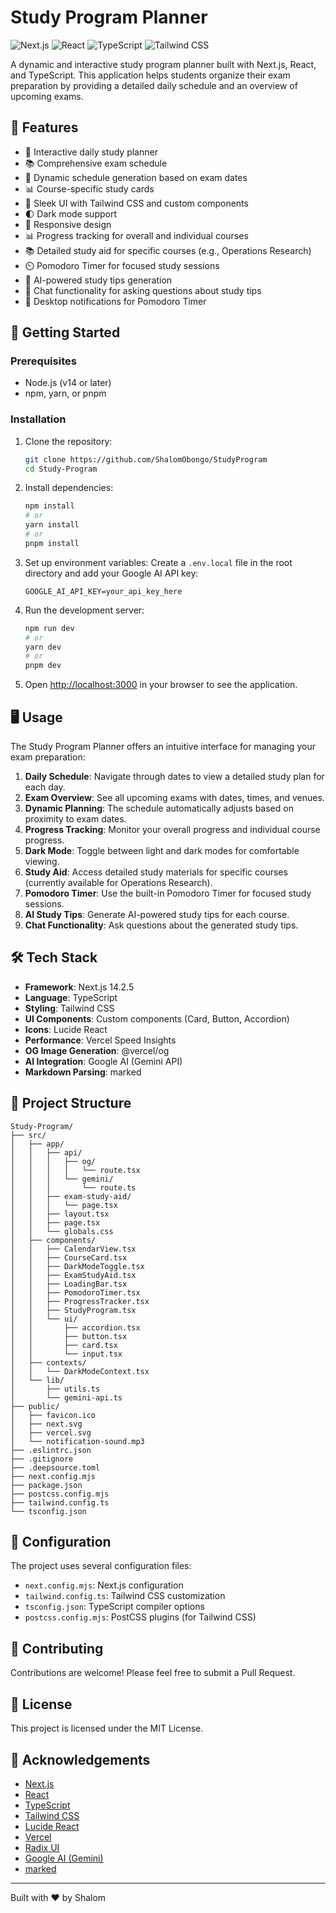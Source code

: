 # Study Program Planner

![Next.js](https://img.shields.io/badge/Next.js-14.2.5-black?style=for-the-badge&logo=next.js)
![React](https://img.shields.io/badge/React-18-blue?style=for-the-badge&logo=react)
![TypeScript](https://img.shields.io/badge/TypeScript-5-blue?style=for-the-badge&logo=typescript)
![Tailwind CSS](https://img.shields.io/badge/Tailwind_CSS-3.4.1-38B2AC?style=for-the-badge&logo=tailwind-css)

A dynamic and interactive study program planner built with Next.js, React, and TypeScript. This application helps students organize their exam preparation by providing a detailed daily schedule and an overview of upcoming exams.

## 🌟 Features

- 📅 Interactive daily study planner
- 📚 Comprehensive exam schedule
- 🔄 Dynamic schedule generation based on exam dates
- 📊 Course-specific study cards
- 🎨 Sleek UI with Tailwind CSS and custom components
- 🌓 Dark mode support
- 📱 Responsive design
- 📊 Progress tracking for overall and individual courses
- 📚 Detailed study aid for specific courses (e.g., Operations Research)
- ⏲️ Pomodoro Timer for focused study sessions
- 🤖 AI-powered study tips generation
- 💬 Chat functionality for asking questions about study tips
- 🔔 Desktop notifications for Pomodoro Timer

## 🚀 Getting Started

### Prerequisites

- Node.js (v14 or later)
- npm, yarn, or pnpm

### Installation

1. Clone the repository:
   ```bash
   git clone https://github.com/ShalomObongo/StudyProgram
   cd Study-Program
   ```

2. Install dependencies:
   ```bash
   npm install
   # or
   yarn install
   # or
   pnpm install
   ```

3. Set up environment variables:
   Create a `.env.local` file in the root directory and add your Google AI API key:
   ```
   GOOGLE_AI_API_KEY=your_api_key_here
   ```

4. Run the development server:
   ```bash
   npm run dev
   # or
   yarn dev
   # or
   pnpm dev
   ```

5. Open [http://localhost:3000](http://localhost:3000) in your browser to see the application.

## 🖥️ Usage

The Study Program Planner offers an intuitive interface for managing your exam preparation:

1. **Daily Schedule**: Navigate through dates to view a detailed study plan for each day.
2. **Exam Overview**: See all upcoming exams with dates, times, and venues.
3. **Dynamic Planning**: The schedule automatically adjusts based on proximity to exam dates.
4. **Progress Tracking**: Monitor your overall progress and individual course progress.
5. **Dark Mode**: Toggle between light and dark modes for comfortable viewing.
6. **Study Aid**: Access detailed study materials for specific courses (currently available for Operations Research).
7. **Pomodoro Timer**: Use the built-in Pomodoro Timer for focused study sessions.
8. **AI Study Tips**: Generate AI-powered study tips for each course.
9. **Chat Functionality**: Ask questions about the generated study tips.

## 🛠️ Tech Stack

- **Framework**: Next.js 14.2.5
- **Language**: TypeScript
- **Styling**: Tailwind CSS
- **UI Components**: Custom components (Card, Button, Accordion)
- **Icons**: Lucide React
- **Performance**: Vercel Speed Insights
- **OG Image Generation**: @vercel/og
- **AI Integration**: Google AI (Gemini API)
- **Markdown Parsing**: marked

## 📁 Project Structure

```
Study-Program/
├── src/
│   ├── app/
│   │   ├── api/
│   │   │   ├── og/
│   │   │   │   └── route.tsx
│   │   │   └── gemini/
│   │   │       └── route.ts
│   │   ├── exam-study-aid/
│   │   │   └── page.tsx
│   │   ├── layout.tsx
│   │   ├── page.tsx
│   │   └── globals.css
│   ├── components/
│   │   ├── CalendarView.tsx
│   │   ├── CourseCard.tsx
│   │   ├── DarkModeToggle.tsx
│   │   ├── ExamStudyAid.tsx
│   │   ├── LoadingBar.tsx
│   │   ├── PomodoroTimer.tsx
│   │   ├── ProgressTracker.tsx
│   │   ├── StudyProgram.tsx
│   │   └── ui/
│   │       ├── accordion.tsx
│   │       ├── button.tsx
│   │       ├── card.tsx
│   │       └── input.tsx
│   ├── contexts/
│   │   └── DarkModeContext.tsx
│   └── lib/
│       ├── utils.ts
│       └── gemini-api.ts
├── public/
│   ├── favicon.ico
│   ├── next.svg
│   ├── vercel.svg
│   └── notification-sound.mp3
├── .eslintrc.json
├── .gitignore
├── .deepsource.toml
├── next.config.mjs
├── package.json
├── postcss.config.mjs
├── tailwind.config.ts
└── tsconfig.json
```

## 🔧 Configuration

The project uses several configuration files:

- `next.config.mjs`: Next.js configuration
- `tailwind.config.ts`: Tailwind CSS customization
- `tsconfig.json`: TypeScript compiler options
- `postcss.config.mjs`: PostCSS plugins (for Tailwind CSS)

## 🤝 Contributing

Contributions are welcome! Please feel free to submit a Pull Request.

## 📄 License

This project is licensed under the MIT License.

## 🙏 Acknowledgements

- [Next.js](https://nextjs.org/)
- [React](https://reactjs.org/)
- [TypeScript](https://www.typescriptlang.org/)
- [Tailwind CSS](https://tailwindcss.com/)
- [Lucide React](https://lucide.dev/)
- [Vercel](https://vercel.com/)
- [Radix UI](https://www.radix-ui.com/)
- [Google AI (Gemini)](https://ai.google.dev/)
- [marked](https://marked.js.org/)

---

Built with ❤️ by Shalom